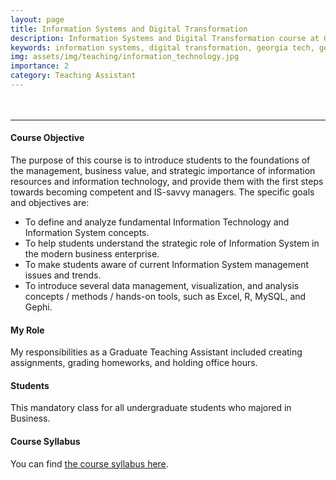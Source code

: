 ```yaml
---
layout: page
title: Information Systems and Digital Transformation
description: Information Systems and Digital Transformation course at Georgia Institute of Technology
keywords: information systems, digital transformation, georgia tech, georgia institute of technology
img: assets/img/teaching/information_technology.jpg
importance: 2
category: Teaching Assistant
---
```


<hr style="margin-top: 3rem"/>

#### Course Objective

The purpose of this course is to introduce students to the foundations of the management, business value, and strategic importance of information resources and information technology, and provide them with the first steps towards becoming competent and IS-savvy managers. The specific goals and objectives are:

- To define and analyze fundamental Information Technology and Information System concepts.
- To help students understand the strategic role of Information System in the modern business enterprise.
- To make students aware of current Information System management issues and trends.
- To introduce several data management, visualization, and analysis concepts / methods / hands-on tools, such as Excel, R, MySQL, and Gephi.

#### My Role

My responsibilities as a Graduate Teaching Assistant included creating assignments, grading homeworks, and holding office hours.

#### Students

This mandatory class for all undergraduate students who majored in Business.

#### Course Syllabus

You can find <a href="{{ 'teaching/MGT2210_Spring 2020_Syllabus.pdf' | prepend: 'assets/pdf/' | relative_url }}" target="_blank" rel="noopener noreferrer">the course syllabus here</a>.
